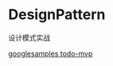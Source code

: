 # DesignPattern
设计模式实战  

[googlesamples todo-mvp](https://github.com/googlesamples/android-architecture/tree/todo-mvp)  
